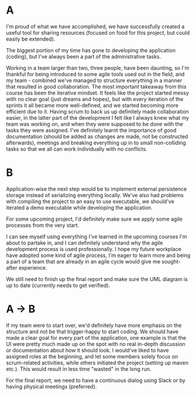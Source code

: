 # A
I'm proud of what we have accomplished, we have successfully created a useful tool for sharing resources (focused on food for this project, but could easily be extended).

The biggest portion of my time has gone to developing the application (coding), but I've always been a part of the administrative tasks.
 
Working in a team larger than two, three people, have been daunting, so I'm thankful for being introduced to some agile tools used out in the field, and my team - combined we've managed to structure everything in a manner that resulted in good collaboration. 
The most important takeaway from this course has been the iterative mindset. It feels like the project started messy with
no clear goal (just dreams and hopes), but with every iteration of the sprints it all became more well-defined, and 
we started becoming more efficient due to it. Having scrum to back us up definitely made 
collaboration easier, in the latter part of the development I felt like I always knew what my team was working on, and 
when they were supposed to be done with the tasks they were assigned. I've definitely learnt the importance of good documentation (should be added as changes are made, not be constructed afterwards), meetings and breaking everything up in to small non-colliding tasks so that we all can work individually with no conflicts. 


# B
Application-wise the next step would be to implement external persistence storage instead of serializing everything locally. We've also had problems 
with compiling the project to an easy to use executable, we should've iterated a demo executable while developing
the application.  

For some upcoming project, I'd definitely make sure we apply some agile processes from the very start. 

I can see myself using everything I've learned in the upcoming courses I'm about to partake in, and I can definitely understand
why the agile development process is used professionally. I hope my future workplace have adopted some kind of 
agile process, I'm eager to learn more and being a part of a team that are already in an agile cycle would give me sought-after experience.

We still need to finish up the final report and make sure the UML diagram is up to date (currently needs to get verified).

# A -> B
If my team were to start over, we'd definitely have more emphasis on the structure and not be that trigger-happy to start coding.
We should have made a clear goal for every part of the application, one example is that the UI were pretty much made
up on the spot with no real in-depth discussion or documentation about how it should look. I would've liked to have assigned roles at the beginning, and let some members solely focus on
scrum-related activities, while others initiated the project (setting up maven etc.). This would 
result in less time "wasted" in the long run. 

For the final report, we need to have a continuous dialog using Slack or by having physical meetings (preferred).
